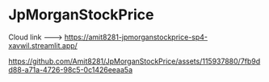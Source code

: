 # JpMorganStockPrice

Cloud link ---> https://amit8281-jpmorganstockprice-sp4-xavwil.streamlit.app/




https://github.com/Amit8281/JpMorganStockPrice/assets/115937880/7fb9dd88-a71a-4726-98c5-0c1426eeaa5a

